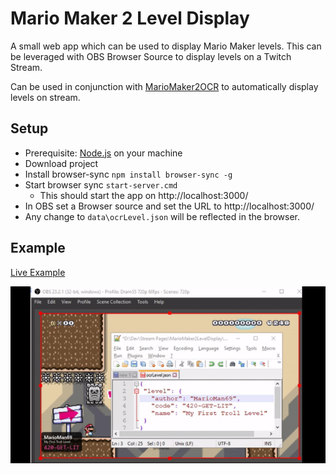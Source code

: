 # Mario Maker 2 Level Display
A small web app which can be used to display Mario Maker levels. This can be leveraged with OBS Browser Source to display levels on a Twitch Stream.

Can be used in conjunction with [MarioMaker2OCR](https://github.com/dram55/MarioMaker2OCR) to automatically display levels on stream.


## Setup
- Prerequisite: [Node.js](https://nodejs.org/en/) on your machine
- Download project
- Install browser-sync `npm install browser-sync -g`
- Start browser sync `start-server.cmd`
   - This should start the app on http://localhost:3000/
- In OBS set a Browser source and set the URL to http://localhost:3000/
- Any change to `data\ocrLevel.json` will be reflected in the browser.

## Example
[Live Example](https://dram55.github.io/MarioMaker2LevelDisplay/)

![](example.gif)

